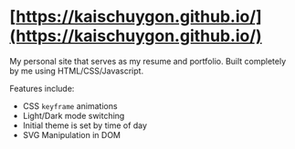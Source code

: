 # [https://kaischuygon.github.io/](https://kaischuygon.github.io/)
My personal site that serves as my resume and portfolio. Built completely by me using HTML/CSS/Javascript. 

Features include: 
* CSS `keyframe` animations
* Light/Dark mode switching
* Initial theme is set by time of day
* SVG Manipulation in DOM